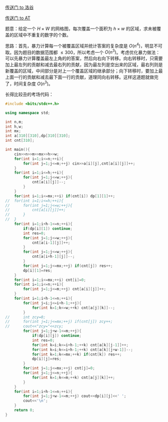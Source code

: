 [传送门 to 洛谷](https://www.luogu.com.cn/problem/AT_abc278_e)

[传送门 to AT](https://atcoder.jp/contests/abc278/tasks/abc278_e)

题意：给定一个 $H \times W$ 的网格图，每次覆盖一个面积为 $h \times w$ 的区域，求未被覆盖的区域中不重复的数字的个数。

思路：首先，暴力计算每一个被覆盖区域并统计答案的复杂度是 $O(n^4)$，明显不可取。因为题目的数据范围都 $\leq 300$，所以考虑一个 $O(n^3)$。考虑优化暴力做法：可以先暴力计算覆盖最左上角的的答案，然后向右向下转移。向右转移时，只需要加上最左列的贡献和减去最右列的贡献，因为最左列是空出来的区域，最右列则是新覆盖的区域，中间部分是对上一个覆盖区域的继承部分；向下转移时，要加上最上面一行的贡献和减去最下面一行的贡献，道理同向右转移。这样这道题就做完了，时间复杂度 $O(n^3)$。

长得比较丑的考场代码：
```cpp
#include <bits/stdc++.h>

using namespace std;

int n,m;
int h,w;
int mx;
int a[310][310],dp[310][310];
int cnt[310];

int main(){
	cin>>n>>m>>mx>>h>>w;
	for(int i=1;i<=n;++i){
		for(int j=1;j<=m;++j) cin>>a[i][j],cnt[a[i][j]]++;
	}
	for(int i=1;i<=h;++i){
		for(int j=1;j<=w;++j){
			cnt[a[i][j]]--;
		}
	}
	for(int i=1;i<=mx;++i) if(cnt[i]) dp[1][1]++;
//	for(int i=1;i<=h;++i){
//		for(int j=1;j<=w;++j){
//			cnt[a[i][j]]++;
//		}
//	}
	for(int i=1;i+h-1<=n;++i){
		if(dp[i][1]) continue;
		int res=0;
		for(int j=1;j<=w;++j){
			cnt[a[i-1][j]]++;
		}
		for(int j=1;j<=w;++j){
			cnt[a[i+h-1][j]]--;
		}
		for(int j=1;j<=mx;++j) if(cnt[j]) res++;
		dp[i][1]=res;
	}
	for(int i=1;i<=mx;++i) cnt[i]=0;
	for(int i=1;i<=n;++i){
		for(int j=1;j<=m;++j) cnt[a[i][j]]++;
	}
	for(int i=1;i+h-1<=n;++i){
		for(int j=i;j<=i+h-1;++j){
			for(int k=1;k<=w;++k) cnt[a[j][k]]--;
		}
//		int zcy=0;
//		for(int j=1;j<=mx;++j) if(cnt[j]) zcy++;
//		cout<<"zcy="<<zcy;
		for(int j=1;j+w-1<=m;++j){
			if(dp[i][j]) continue;
			int res=0;
			for(int k=i;k<=i+h-1;++k) cnt[a[k][j-1]]++;
			for(int k=i;k<=i+h-1;++k) cnt[a[k][j+w-1]]--;
			for(int k=1;k<=mx;++k) if(cnt[k]) res++;
			dp[i][j]=res;
		}
		for(int j=1;j<=mx;++j) cnt[j]=0;
		for(int j=1;j<=n;++j){
			for(int k=1;k<=m;++k) cnt[a[j][k]]++;
		}
	}
	for(int i=1;i+h-1<=n;++i){
		for(int j=1;j+w-1<=m;++j) cout<<dp[i][j]<<' ';
		cout<<'\n';
	}
	return 0;
}
```
